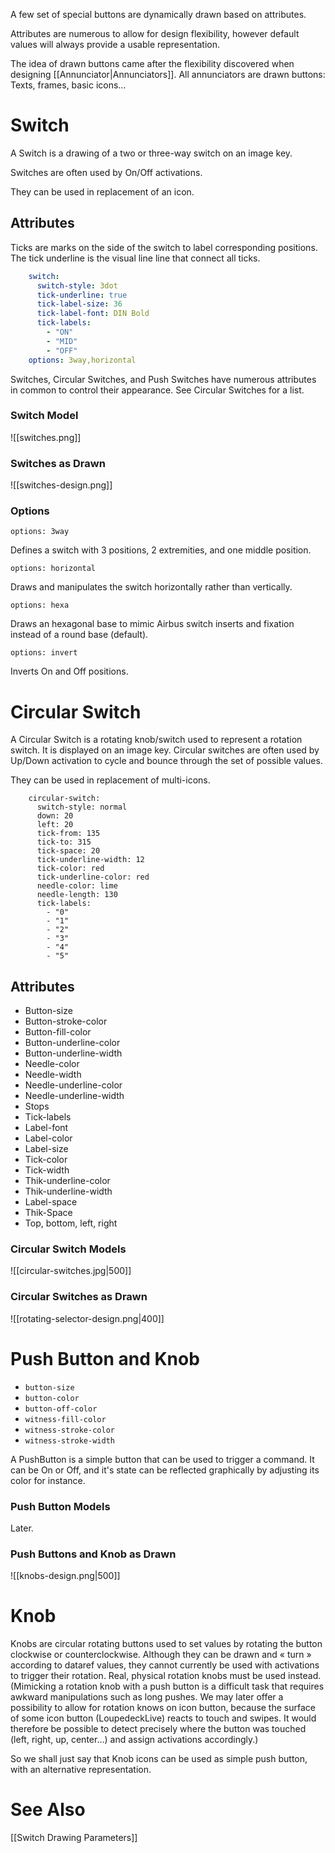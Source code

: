 A few set of special buttons are dynamically drawn based on attributes.

Attributes are numerous to allow for design flexibility, however default values will always provide a usable representation.

The idea of drawn buttons came after the flexibility discovered when designing [[Annunciator|Annunciators]]. All annunciators are drawn buttons: Texts, frames, basic icons…

# Switch

A Switch is a drawing of a two or three-way switch on an image key.

Switches are often used by On/Off activations.

They can be used in replacement of an icon.

## Attributes

Ticks are marks on the side of the switch to label corresponding positions. The tick underline is the visual line line that connect all ticks.

```yaml
    switch:
      switch-style: 3dot
      tick-underline: true
      tick-label-size: 36
      tick-label-font: DIN Bold
      tick-labels:
        - "ON"
        - "MID"
        - "OFF"
    options: 3way,horizontal
```

Switches, Circular Switches, and Push Switches have numerous attributes in common to control their appearance. See Circular Switches for a list.

### Switch Model

![[switches.png]]

### Switches as Drawn

![[switches-design.png]]

### Options

`options: 3way`

Defines a switch with 3 positions, 2 extremities, and one middle position.

`options: horizontal`

Draws and manipulates the switch horizontally rather than vertically.

`options: hexa`

Draws an hexagonal base to mimic Airbus switch inserts and fixation instead of a round base (default).

`options: invert`

Inverts On and Off positions.

# Circular Switch

A Circular Switch is a rotating knob/switch used to represent a rotation switch. It is displayed on an image key. Circular switches are often used by Up/Down activation to cycle and bounce through the set of possible values.

They can be used in replacement of multi-icons.

```
    circular-switch:
      switch-style: normal
      down: 20
      left: 20
      tick-from: 135
      tick-to: 315
      tick-space: 20
      tick-underline-width: 12
      tick-color: red
      tick-underline-color: red
      needle-color: lime
      needle-length: 130
      tick-labels:
        - "0"
        - "1"
        - "2"
        - "3"
        - "4"
        - "5"
```

## Attributes

- Button-size
- Button-stroke-color
- Button-fill-color
- Button-underline-color
- Button-underline-width
- Needle-color
- Needle-width
- Needle-underline-color
- Needle-underline-width
- Stops
- Tick-labels
- Label-font
- Label-color
- Label-size
- Tick-color
- Tick-width
- Thik-underline-color
- Thik-underline-width
- Label-space
- Thik-Space
- Top, bottom, left, right

### Circular Switch Models

![[circular-switches.jpg|500]]

### Circular Switches as Drawn

![[rotating-selector-design.png|400]]

# Push Button and Knob

- `button-size`
- `button-color`
- `button-off-color`
- `witness-fill-color`
- `witness-stroke-color`
- `witness-stroke-width`

A PushButton is a simple button that can be used to trigger a command. It can be On or Off, and it's state can be reflected graphically by adjusting its color for instance.

### Push Button Models

Later.

### Push Buttons and Knob as Drawn

![[knobs-design.png|500]]

# Knob

Knobs are circular rotating buttons used to set values by rotating the button clockwise or counterclockwise. Although they can be drawn and « turn » according to dataref values, they cannot currently be used with activations to trigger their rotation. Real, physical rotation knobs must be used instead. (Mimicking a rotation knob with a push button is a difficult task that requires awkward manipulations such as long pushes. We may later offer a possibility to allow for rotation knows on icon button, because the surface of some icon button (LoupedeckLive) reacts to touch and swipes. It would therefore be possible to detect precisely where the button was touched (left, right, up, center…) and assign activations accordingly.)

So we shall just say that Knob icons can be used as simple push button, with an alternative representation.

# See Also

[[Switch Drawing Parameters]]
